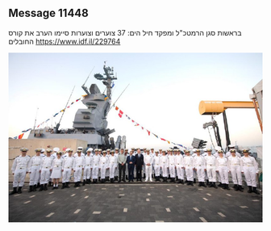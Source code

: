 ## Message 11448

בראשות סגן הרמטכ"ל ומפקד חיל הים: 
37 צוערים וצוערות סיימו הערב את קורס החובלים
https://www.idf.il/229764

![Photo](11448/11448_photo.jpg)
